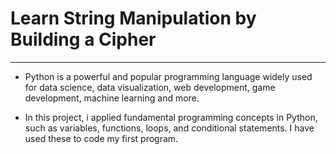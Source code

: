 # Learn String Manipulation by Building a Cipher
-------
- Python is a powerful and popular programming language widely used for data science, data visualization, web development, game development, machine learning and more.

- In this project, i applied fundamental programming concepts in Python, such as variables, functions, loops, and conditional statements. I have used these to code my first program. 